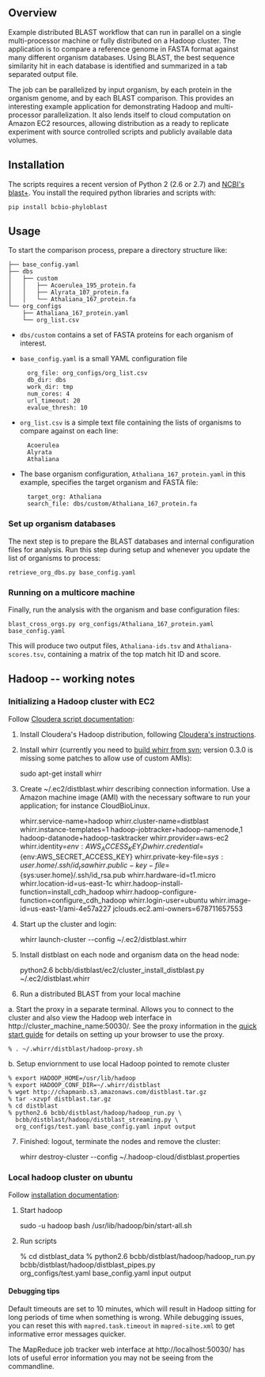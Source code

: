 ## Overview

Example distributed BLAST workflow that can run in parallel on a single
multi-processor machine or fully distributed on a Hadoop cluster. The
application is to compare a reference genome in FASTA format against many
different organism databases. Using BLAST, the best sequence similarity
hit in each database is identified and summarized in a tab separated output
file.

The job can be parallelized by input organism, by each protein in the organism
genome, and by each BLAST comparison. This provides an interesting example
application for demonstrating Hadoop and multi-processor parallelization. It
also lends itself to cloud computation on Amazon EC2 resources, allowing
distribution as a ready to replicate experiment with source controlled
scripts and publicly available data volumes.

## Installation

The scripts requires a recent version of Python 2 (2.6 or 2.7) and [NCBI's blast+][i0].
You install the required python libraries and scripts with:

    pip install bcbio-phyloblast
    
[i0]: http://blast.ncbi.nlm.nih.gov/Blast.cgi?CMD=Web&PAGE_TYPE=BlastDocs&DOC_TYPE=Download

## Usage

To start the comparison process, prepare a directory structure like:

    ├── base_config.yaml
    ├── dbs
    │   ├── custom
    │   │   ├── Acoerulea_195_protein.fa
    │   │   ├── Alyrata_107_protein.fa
    │   │   └── Athaliana_167_protein.fa
    └── org_configs
        ├── Athaliana_167_protein.yaml
        └── org_list.csv

- `dbs/custom` contains a set of FASTA proteins for each organism of interest.
        
- `base_config.yaml` is a small YAML configuration file

        org_file: org_configs/org_list.csv
        db_dir: dbs
        work_dir: tmp
        num_cores: 4
        url_timeout: 20
        evalue_thresh: 10

- `org_list.csv` is a simple text file containing the lists of organisms to
  compare against on each line:

        Acoerulea
        Alyrata
        Athaliana
    
- The base organism configuration, `Athaliana_167_protein.yaml` in this example,
  specifies the target organism and FASTA file:

        target_org: Athaliana
        search_file: dbs/custom/Athaliana_167_protein.fa

### Set up organism databases

The next step is to prepare the BLAST databases and internal configuration files
for analysis. Run this step during setup and whenever you update the list of 
organisms to process:

    retrieve_org_dbs.py base_config.yaml

### Running on a multicore machine

Finally, run the analysis with the organism and base configuration files:

    blast_cross_orgs.py org_configs/Athaliana_167_protein.yaml base_config.yaml
    
This will produce two output files, `Athaliana-ids.tsv` and
`Athaliana-scores.tsv`, containing a matrix of the top match hit ID and score.

## Hadoop -- working notes

### Initializing a Hadoop cluster with EC2

Follow [Cloudera script documentation][1]:

1. Install Cloudera's Hadoop distribution, following [Cloudera's instructions][3].

2. Install whirr (currently you need to [build whirr from svn][1a];
   version 0.3.0 is missing some patches to allow use of custom AMIs):

    sudo apt-get install whirr

3. Create ~/.ec2/distblast.whirr describing connection information.
   Use a Amazon machine image (AMI) with the necessary software to
   run your application; for instance CloudBioLinux.

    whirr.service-name=hadoop
    whirr.cluster-name=distblast
    whirr.instance-templates=1 hadoop-jobtracker+hadoop-namenode,1 hadoop-datanode+hadoop-tasktracker
    whirr.provider=aws-ec2
    whirr.identity=${env:AWS_ACCESS_KEY_ID}
    whirr.credential=${env:AWS_SECRET_ACCESS_KEY}
    whirr.private-key-file=${sys:user.home}/.ssh/id_rsa
    whirr.public-key-file=${sys:user.home}/.ssh/id_rsa.pub
    whirr.hardware-id=t1.micro
    whirr.location-id=us-east-1c
    whirr.hadoop-install-function=install_cdh_hadoop
    whirr.hadoop-configure-function=configure_cdh_hadoop
    whirr.login-user=ubuntu
    whirr.image-id=us-east-1/ami-4e57a227
    jclouds.ec2.ami-owners=678711657553

4. Start up the cluster and login:

    whirr launch-cluster --config ~/.ec2/distblast.whirr

5. Install distblast on each node and organism data on the head node:

    python2.6 bcbb/distblast/ec2/cluster_install_distblast.py ~/.ec2/distblast.whirr

6. Run a distributed BLAST from your local machine

 a. Start the proxy in a separate terminal. Allows you to connect to
 the cluster and also view the Hadoop web interface in
 http://cluster_machine_name:50030/. See the proxy information in the
 [quick start guide][4] for details on setting up your browser to use
 the proxy.

    % . ~/.whirr/distblast/hadoop-proxy.sh

 b. Setup enviornment to use local Hadoop pointed to remote cluster

    % export HADOOP_HOME=/usr/lib/hadoop
    % export HADOOP_CONF_DIR=~/.whirr/distblast
    % wget http://chapmanb.s3.amazonaws.com/distblast.tar.gz
    % tar -xzvpf distblast.tar.gz
    % cd distblast
    % python2.6 bcbb/distblast/hadoop/hadoop_run.py \
      bcbb/distblast/hadoop/distblast_streaming.py \
      org_configs/test.yaml base_config.yaml input output

7. Finished: logout, terminate the nodes and remove the cluster:

    whirr destroy-cluster --config ~/.hadoop-cloud/distblast.properties

[1]: https://wiki.cloudera.com/display/DOC/Whirr+Installation
[1a]: https://cwiki.apache.org/confluence/display/WHIRR/How+To+Contribute
[3]: https://wiki.cloudera.com/display/DOC/Hadoop+Installation+(CDH3)
[4]: http://incubator.apache.org/whirr/quick-start-guide.html

### Local hadoop cluster on ubuntu

Follow [installation documentation][2]:

1. Start hadoop

    sudo -u hadoop bash
    /usr/lib/hadoop/bin/start-all.sh

2. Run scripts

    % cd distblast_data
    % python2.6 bcbb/distblast/hadoop/hadoop_run.py \
      bcbb/distblast/hadoop/distblast_pipes.py \
      org_configs/test.yaml base_config.yaml input output

#### Debugging tips

Default timeouts are set to 10 minutes, which will result in Hadoop
sitting for long periods of time when something is wrong. While
debugging issues, you can reset this with `mapred.task.timeout` in
`mapred-site.xml` to get informative error messages quicker.

The MapReduce job tracker web interface at http://localhost:50030/ has
lots of useful error information you may not be seeing from the
commandline.

[2]: http://www.michael-noll.com/wiki/Running_Hadoop_On_Ubuntu_Linux_(Single-Node_Cluster)
